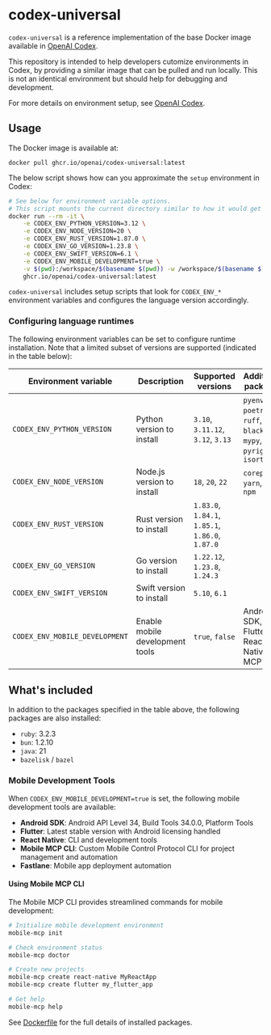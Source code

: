 # codex-universal

`codex-universal` is a reference implementation of the base Docker image available in [OpenAI Codex](http://platform.openai.com/docs/codex).

This repository is intended to help developers cutomize environments in Codex, by providing a similar image that can be pulled and run locally. This is not an identical environment but should help for debugging and development.

For more details on environment setup, see [OpenAI Codex](http://platform.openai.com/docs/codex).

## Usage

The Docker image is available at:

```
docker pull ghcr.io/openai/codex-universal:latest
```

The below script shows how can you approximate the `setup` environment in Codex:

```sh
# See below for environment variable options.
# This script mounts the current directory similar to how it would get cloned in.
docker run --rm -it \
    -e CODEX_ENV_PYTHON_VERSION=3.12 \
    -e CODEX_ENV_NODE_VERSION=20 \
    -e CODEX_ENV_RUST_VERSION=1.87.0 \
    -e CODEX_ENV_GO_VERSION=1.23.8 \
    -e CODEX_ENV_SWIFT_VERSION=6.1 \
    -e CODEX_ENV_MOBILE_DEVELOPMENT=true \
    -v $(pwd):/workspace/$(basename $(pwd)) -w /workspace/$(basename $(pwd)) \
    ghcr.io/openai/codex-universal:latest
```

`codex-universal` includes setup scripts that look for `CODEX_ENV_*` environment variables and configures the language version accordingly.

### Configuring language runtimes

The following environment variables can be set to configure runtime installation. Note that a limited subset of versions are supported (indicated in the table below):

| Environment variable          | Description                          | Supported versions                               | Additional packages                                                  |
| ----------------------------- | ------------------------------------ | ------------------------------------------------ | -------------------------------------------------------------------- |
| `CODEX_ENV_PYTHON_VERSION`    | Python version to install           | `3.10`, `3.11.12`, `3.12`, `3.13`                | `pyenv`, `poetry`, `uv`, `ruff`, `black`, `mypy`, `pyright`, `isort` |
| `CODEX_ENV_NODE_VERSION`      | Node.js version to install          | `18`, `20`, `22`                                 | `corepack`, `yarn`, `pnpm`, `npm`                                    |
| `CODEX_ENV_RUST_VERSION`      | Rust version to install             | `1.83.0`, `1.84.1`, `1.85.1`, `1.86.0`, `1.87.0` |                                                                      |
| `CODEX_ENV_GO_VERSION`        | Go version to install               | `1.22.12`, `1.23.8`, `1.24.3`                    |                                                                      |
| `CODEX_ENV_SWIFT_VERSION`     | Swift version to install            | `5.10`, `6.1`                                    |                                                                      |
| `CODEX_ENV_MOBILE_DEVELOPMENT`| Enable mobile development tools     | `true`, `false`                                  | Android SDK, Flutter, React Native, MCP tools                       |

## What's included

In addition to the packages specified in the table above, the following packages are also installed:

- `ruby`: 3.2.3
- `bun`: 1.2.10
- `java`: 21
- `bazelisk` / `bazel`

### Mobile Development Tools

When `CODEX_ENV_MOBILE_DEVELOPMENT=true` is set, the following mobile development tools are available:

- **Android SDK**: Android API Level 34, Build Tools 34.0.0, Platform Tools
- **Flutter**: Latest stable version with Android licensing handled
- **React Native**: CLI and development tools
- **Mobile MCP CLI**: Custom Mobile Control Protocol CLI for project management and automation
- **Fastlane**: Mobile app deployment automation

#### Using Mobile MCP CLI

The Mobile MCP CLI provides streamlined commands for mobile development:

```bash
# Initialize mobile development environment
mobile-mcp init

# Check environment status
mobile-mcp doctor

# Create new projects
mobile-mcp create react-native MyReactApp
mobile-mcp create flutter my_flutter_app

# Get help
mobile-mcp help
```

See [Dockerfile](Dockerfile) for the full details of installed packages.
